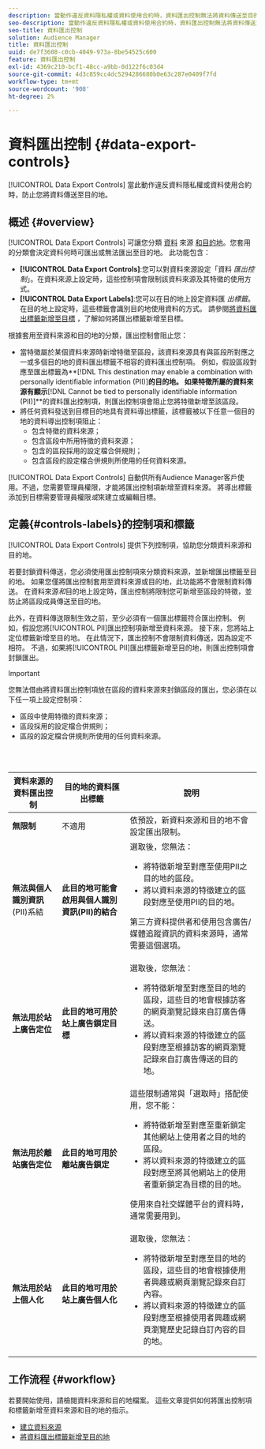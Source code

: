 ```yaml
---
description: 當動作違反資料隱私權或資料使用合約時，資料匯出控制無法將資料傳送至目的地。
seo-description: 當動作違反資料隱私權或資料使用合約時，資料匯出控制無法將資料傳送至目的地。
seo-title: 資料匯出控制
solution: Audience Manager
title: 資料匯出控制
uuid: de7f3608-c0cb-4049-973a-8be54525c600
feature: 資料匯出控制
exl-id: 4369c210-bcf1-48cc-a9bb-0d122f6c03d4
source-git-commit: 4d3c859cc4dc5294286680b0e63c287e0409f7fd
workflow-type: tm+mt
source-wordcount: '908'
ht-degree: 2%

---
```


# 資料匯出控制 {#data-export-controls}

[!UICONTROL Data Export Controls] 當此動作違反資料隱私權或資料使用合約時，防止您將資料傳送至目的地。

## 概述 {#overview}

[!UICONTROL Data Export Controls] 可讓您分類 [資料](../features/datasources-list-and-settings.md#data-sources-list-and-settings) 來源 [和目的地](../features/destinations/destinations.md)。您套用的分類會決定資料何時可匯出或無法匯出至目的地。 此功能包含：

* **[!UICONTROL Data Export Controls]**:您可以對資料來源設定「資料 *匯出控制*」。在資料來源上設定時，這些控制項會限制該資料來源及其特徵的使用方式。
* **[!UICONTROL Data Export Labels]**:您可以在目的地上設定資料匯 *出標籤*。在目的地上設定時，這些標籤會識別目的地使用資料的方式。 請參閱[將資料匯出標籤新增至目標](/help/using/features/destinations/add-data-export-labels.md) ，了解如何將匯出標籤新增至目標。

根據套用至資料來源和目的地的分類，匯出控制會阻止您：

* 當特徵屬於某個資料來源時新增特徵至區段，該資料來源具有與區段所對應之一或多個目的地的資料匯出標籤不相容的資料匯出控制項。
例如，假設區段對應至匯出標籤為**[!DNL This destination may enable a combination with personally identifiable information (PII)]**&#x200B;的目的地。 如果特徵所屬的資料來源有顯示&#x200B;**[!DNL Cannot be tied to personally identifiable information (PII)]**&#x200B;的資料匯出控制項，則匯出控制項會阻止您將特徵新增至該區段。
* 將任何資料發送到目標目的地具有資料導出標籤，該標籤被以下任意一個目的地的資料導出控制項阻止：
   * 包含特徵的資料來源；
   * 包含區段中所用特徵的資料來源；
   * 包含的區段採用的設定檔合併規則；
   * 包含區段的設定檔合併規則所使用的任何資料來源。

[!UICONTROL Data Export Controls] 自動供所有Audience Manager客戶使用。不過，您需要管理員權限，才能將匯出控制項新增至資料來源。 將導出標籤添加到目標需要管理員權限&#x200B;*或*&#x200B;來建立或編輯目標。

## 定義{#controls-labels}的控制項和標籤

[!UICONTROL Data Export Controls] 提供下列控制項，協助您分類資料來源和目的地。

若要封鎖資料傳送，您必須使用匯出控制項來分類資料來源，並新增匯出標籤至目的地。 如果您僅將匯出控制套用至資料來源或目的地，此功能將不會限制資料傳送。 在資料來源&#x200B;*和*&#x200B;目的地上設定時，匯出控制將限制您可新增至區段的特徵，並防止將區段成員傳送至目的地。

此外，在資料傳送限制生效之前，至少必須有一個匯出標籤符合匯出控制。 例如，假設您將[!UICONTROL PII]匯出控制項新增至資料來源。 接下來，您將站上定位標籤新增至目的地。 在此情況下，匯出控制不會限制資料傳送，因為設定不相符。 不過，如果將[!UICONTROL PII]匯出標籤新增至目的地，則匯出控制項會封鎖匯出。

>[!IMPORTANT]
>
>您無法借由將資料匯出控制項放在區段的資料來源來封鎖區段的匯出，您必須在以下任一項上設定控制項：
> * 區段中使用特徵的資料來源；
> * 區段採用的設定檔合併規則；
> * 區段的設定檔合併規則所使用的任何資料來源。


<br> 

<table id="table_7D1F0270B5604A82B96A13CC49C937C0"> 
 <thead> 
  <tr> 
   <th colname="col1" class="entry"> 資料來源的資料匯出控制 </th> 
   <th colname="col2" class="entry"> 目的地的資料匯出標籤 </th> 
   <th colname="col3" class="entry"> 說明 </th> 
  </tr> 
 </thead>
 <tbody> 
  <tr> 
   <td colname="col1"> <b><span class="uicontrol"> 無限制</span></b> </td> 
   <td colname="col2"> 不適用 </td> 
   <td colname="col3"> 依預設，新資料來源和目的地不會設定匯出限制。 </td> 
  </tr> 
  <tr> 
   <td colname="col1"> <b><span class="uicontrol"> 無法與個人識別資訊</span></b> (PII)系結 </td> 
   <td colname="col2"> <b><span class="uicontrol"> 此目的地可能會啟用與個人識別資訊(PII)的結合</span></b> </td> 
   <td colname="col3">選取後，您無法： 
    <ul id="ul_0D5A4D0373374217A4BACDFC3BB2F79D"> 
     <li id="li_C32FC26C6E814412A1C73B840E81BB68">將特徵新增至對應至使用PII之目的地的區段。 </li> 
     <li id="li_BF4FD10807AF4E109CEA22FBD3F6F9B3">將以資料來源的特徵建立的區段對應至使用PII的目的地。 </li> 
    </ul> <p>第三方資料提供者和使用包含廣告/媒體追蹤資訊的資料來源時，通常需要這個選項。 </p> </td> 
  </tr> 
  <tr> 
   <td colname="col1"> <b><span class="uicontrol"> 無法用於站上廣告定位</span></b> </td> 
   <td colname="col2"> <b><span class="uicontrol"> 此目的地可用於站上廣告鎖定目標</span></b> </td> 
   <td colname="col3">選取後，您無法： 
    <ul id="ul_5B17972E7E0C424A833AD540DFF3CBF2"> 
     <li id="li_05810CEAC8CB4616BB2D52DDDADA84A8">將特徵新增至對應至目的地的區段，這些目的地會根據訪客的網頁瀏覽記錄來自訂廣告傳送。 </li> 
     <li id="li_B2C3479ECEA74F49B9A2CFDDEE128DF3">將以資料來源的特徵建立的區段對應至根據訪客的網頁瀏覽記錄來自訂廣告傳送的目的地。 </li> 
    </ul> </td> 
  </tr> 
  <tr> 
   <td colname="col1"> <b><span class="uicontrol"> 無法用於離站廣告定位</span></b> </td> 
   <td colname="col2"> <b><span class="uicontrol"> 此目的地可用於離站廣告鎖定</span></b> </td> 
   <td colname="col3">這些限制通常與「選取時」搭配使用，您不能： 
    <ul id="ul_B9352FF5282C481BA3A24C581217A156"> 
     <li id="li_0F89583A603D4CD8804724954CFD52C6">將特徵新增至對應至重新鎖定其他網站上使用者之目的地的區段。 </li> 
     <li id="li_ABDD8BEDE9AF411695C7BDF9AE522BA7">將以資料來源的特徵建立的區段對應至將其他網站上的使用者重新鎖定為目標的目的地。 </li> 
    </ul> <p>使用來自社交媒體平台的資料時，通常需要用到。 </p> </td> 
  </tr> 
  <tr> 
   <td colname="col1"> <b><span class="uicontrol"> 無法用於站上個人化</span></b> </td> 
   <td colname="col2"> <b><span class="uicontrol"> 此目的地可用於站上廣告個人化</span></b> </td> 
   <td colname="col3">選取後，您無法： 
    <ul id="ul_3360EB209E07402A863F0E7473B99D3F"> 
     <li id="li_88B3842B67E040EB9DC0BBEB8E5EC251">將特徵新增至對應至目的地的區段，這些目的地會根據使用者興趣或網頁瀏覽記錄來自訂內容。 </li> 
     <li id="li_6506254CCE6546039A3D82B60368C8B4">將以資料來源的特徵建立的區段對應至根據使用者興趣或網頁瀏覽歷史記錄自訂內容的目的地。 </li> 
    </ul> </td> 
  </tr> 
 </tbody> 
</table>

## 工作流程 {#workflow}

若要開始使用，請檢閱資料來源和目的地檔案。 這些文章提供如何將匯出控制項和標籤新增至資料來源和目的地的指示。

* [建立資料來源](../features/manage-datasources.md#create-data-source)
* [將資料匯出標籤新增至目的地](../features/destinations/add-data-export-labels.md)
